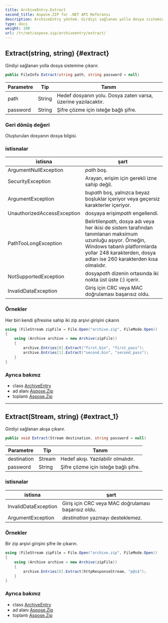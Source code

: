 ```yaml
---
title: ArchiveEntry.Extract
second_title: Aspose.ZIP for .NET API Referansı
description: ArchiveEntry yöntem. Girdiyi sağlanan yolla dosya sistemine çıkarır.
type: docs
weight: 100
url: /tr/net/aspose.zip/archiveentry/extract/
---
```

## Extract(string, string) {#extract}

Girdiyi sağlanan yolla dosya sistemine çıkarır.

```csharp
public FileInfo Extract(string path, string password = null)
```

| Parametre | Tip | Tanım |
| --- | --- | --- |
| path | String | Hedef dosyanın yolu. Dosya zaten varsa, üzerine yazılacaktır. |
| password | String | Şifre çözme için isteğe bağlı şifre. |

### Geri dönüş değeri

Oluşturulan dosyanın dosya bilgisi.

### istisnalar

| istisna | şart |
| --- | --- |
| ArgumentNullException | *path* boş. |
| SecurityException | Arayan, erişim için gerekli izne sahip değil. |
| ArgumentException | bu*path* boş, yalnızca beyaz boşluklar içeriyor veya geçersiz karakterler içeriyor. |
| UnauthorizedAccessException | dosyaya erişim*path* engellendi. |
| PathTooLongException | Belirtilen*path*, dosya adı veya her ikisi de sistem tarafından tanımlanan maksimum uzunluğu aşıyor. Örneğin, Windows tabanlı platformlarda yollar 248 karakterden, dosya adları ise 260 karakterden kısa olmalıdır. |
| NotSupportedException | dosya*path* dizenin ortasında iki nokta üst üste (:) içerir. |
| InvalidDataException | Giriş için CRC veya MAC doğrulaması başarısız oldu. |

### Örnekler

Her biri kendi şifresine sahip iki zip arşivi girişini çıkarın

```csharp
using (FileStream zipFile = File.Open("archive.zip", FileMode.Open))
{
    using (Archive archive = new Archive(zipFile))
    {
        archive.Entries[0].Extract("first.bin", "first_pass");
        archive.Entries[1].Extract("second.bin", "second_pass");
    }
}
```

### Ayrıca bakınız

* class [ArchiveEntry](../)
* ad alanı [Aspose.Zip](../../archiveentry/)
* toplantı [Aspose.Zip](../../../)

---

## Extract(Stream, string) {#extract_1}

Girdiyi sağlanan akışa çıkarır.

```csharp
public void Extract(Stream destination, string password = null)
```

| Parametre | Tip | Tanım |
| --- | --- | --- |
| destination | Stream | Hedef akışı. Yazılabilir olmalıdır. |
| password | String | Şifre çözme için isteğe bağlı şifre. |

### istisnalar

| istisna | şart |
| --- | --- |
| InvalidDataException | Giriş için CRC veya MAC doğrulaması başarısız oldu. |
| ArgumentException | *destination* yazmayı desteklemez. |

### Örnekler

Bir zip arşivi girişini şifre ile çıkarın.

```csharp
using (FileStream zipFile = File.Open("archive.zip", FileMode.Open))
{
    using (Archive archive = new Archive(zipFile))
    {
        archive.Entries[0].Extract(httpResponseStream, "p@s$");
    }
}
```

### Ayrıca bakınız

* class [ArchiveEntry](../)
* ad alanı [Aspose.Zip](../../archiveentry/)
* toplantı [Aspose.Zip](../../../)


